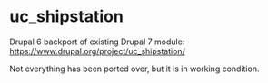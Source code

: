 # uc_shipstation
Drupal 6 backport of existing Drupal 7 module: https://www.drupal.org/project/uc_shipstation/

Not everything has been ported over, but it is in working condition.
